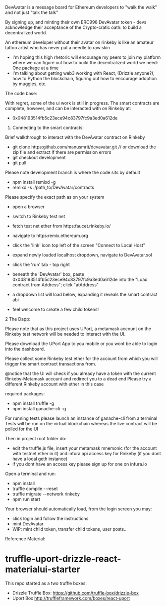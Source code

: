 DevAvatar is a message board for Ethereum developers to "walk the walk" and not just "talk the talk"

By signing up, and minting their own ERC998 DevAvatar token - devs acknowledge their acceptance of the Crypto-cratic oath: to build a decentralized world.

An ethereum developer without their avatar on rinkeby is like an amateur tattoo artist who has never put a needle to raw skin

- I'm hoping this high rhetoric will encourage my peers to join my platform where we can figure out how to build the decentralized world we need: One package at a time
- I'm talking about getting web3 working with React, (Drizzle anyone?), how to Python the blockchain, figuring out how to encourage adoption by muggles, etc.

The code base:

With regret, some of the ui work is still in progress. The smart contracts are complete, however, and can be interacted with on Rinkeby at:

- 0x048193514fb5c23ece94c83797fc9a3ed0a612de

1. Connecting to the smart contracts:

Brief walkthrough to interact with the DevAvatar contract on Rinkeby

- git clone https:github.com/manusmrit/devavatar.git // or download the zip file and extract if there are permission errors
- git checkout development
- git pull

Please note development branch is where the code sits by default

- npm install remixd -g
- remixd -s ./path_to/DevAvatar/contracts

Please specify the exact path as on your system

- open a browser
- switch to Rinkeby test net
- fetch test net ether from https:faucet.rinkeby.io/
- navigate to https:remix.ethereum.org

- click the 'link' icon top left of the screen "Connect to Local Host"
- expand newly loaded localhost dropdown, navigate to DevAvatar.sol
- click the 'run' tab - top right
- beneath the 'DevAvatar' box, paste 0x048193514fb5c23ece94c83797fc9a3ed0a612de into the "Load contract from Address"; click "atAddress"
- a dropdown list will load below, expanding it reveals the smart contract abi
- feel welcome to create a few child tokens!

2 The Dapp:

Please note that as this project uses UPort, a metamask account on the Rinkeby test network will be needed to interact with the UI.

Please download the UPort App to you mobile or you wont be able to login into the dashboard.

Please collect some Rinkeby test ether for the account from which you will trigger the smart contract transactions from.

@notice that the UI will check if you already have a token with the current Rinkeby-Metamask account and redirect you to a dead end
Please try a different Rinkeby account with ether in this case

required packages:

- npm install truffle -g
- npm install ganache-cli -g

For running tests please launch an instance of ganache-cli from a terminal
Tests will be run on the virtual blockchain whereas the live contract will be polled for the UI

Then in project root folder do:

- edit the truffle.js file, insert your metamask mnemonic (for the account with testnet ether in it) and infura api access key for Rinkeby (if you dont have a local geth instance)
- if you dont have an access key please sign up for one on infura.io

Open a terminal and run:

- npm install
- truffle compile --reset
- truffle migrate --network rinkeby
- npm run start

Your browser should automatically load, from the login screen you may:

- click login and follow the instructions
- mint DevAvatar
- WIP: mint child token, transfer child tokens, user posts..

Reference Material:

# truffle-uport-drizzle-react-materialui-starter

This repo started as a two truffle boxes:

- Drizzle Truffle Box: https://github.com/truffle-box/drizzle-box
- Uport Box http://truffleframework.com/boxes/react-uport
